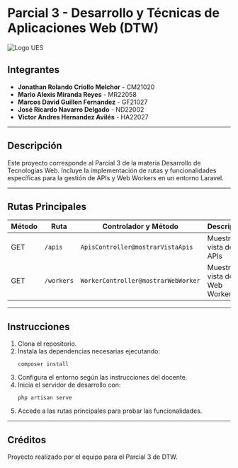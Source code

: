 # Parcial 3 - Desarrollo y Técnicas de Aplicaciones Web (DTW)

![Logo UES](https://upload.wikimedia.org/wikipedia/commons/archive/f/fa/20161009181209%21Escudo_de_la_Universidad_de_El_Salvador.svg)

## Integrantes

- **Jonathan Rolando Criollo Melchor** - CM21020
- **Mario Alexis Miranda Reyes** - MR22058
- **Marcos David Guillen Fernandez** - GF21027
- **José Ricardo Navarro Delgado** - ND22002
- **Victor Andres Hernandez Avilés** - HA22027

---

## Descripción

Este proyecto corresponde al Parcial 3 de la materia Desarrollo de Tecnologías Web. Incluye la implementación de rutas y funcionalidades específicas para la gestión de APIs y Web Workers en un entorno Laravel.

---

## Rutas Principales

| Método | Ruta        | Controlador y Método                        | Descripción                        |
|--------|-------------|---------------------------------------------|------------------------------------|
| GET    | `/apis`     | `ApisController@mostrarVistaApis`           | Muestra la vista de APIs           |
| GET    | `/workers`  | `WorkerController@mostrarWebWorker`         | Muestra la vista de Web Workers    |

---

## Instrucciones

1. Clona el repositorio.
2. Instala las dependencias necesarias ejecutando:
   ```
   composer install
   ```
3. Configura el entorno según las instrucciones del docente.
4. Inicia el servidor de desarrollo con:
   ```
   php artisan serve
   ```
5. Accede a las rutas principales para probar las funcionalidades.

---

## Créditos

Proyecto realizado por el equipo para el Parcial 3 de DTW.


